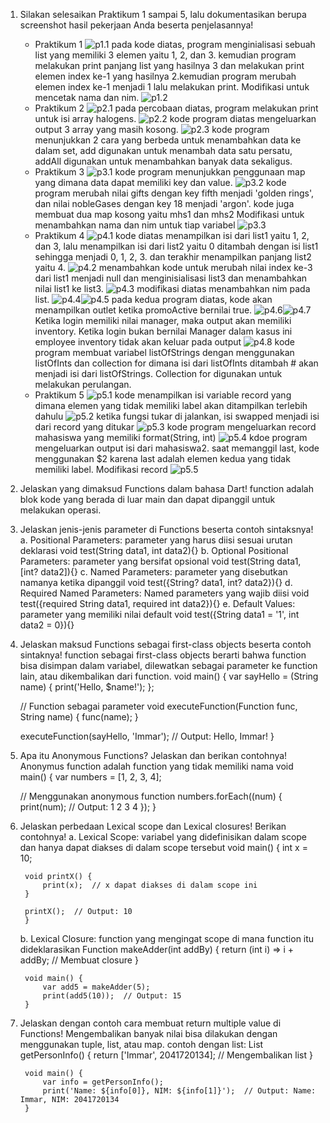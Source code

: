 1. Silakan selesaikan Praktikum 1 sampai 5, lalu dokumentasikan berupa screenshot hasil pekerjaan Anda beserta penjelasannya!
    - Praktikum 1
    ![p1.1](image.png)
    pada kode diatas, program menginialisasi sebuah list yang memiliki 3 elemen yaitu 1, 2, dan 3. kemudian program melakukan print panjang list yang hasilnya 3 dan melakukan print elemen index ke-1 yang hasilnya 2.kemudian program merubah elemen index ke-1 menjadi 1 lalu melakukan print.
    Modifikasi untuk mencetak nama dan nim.
    ![p1.2](image-1.png)
    - Praktikum 2
    ![p2.1](image-2.png)
    pada percobaan diatas, program melakukan print untuk isi array halogens.
    ![p2.2](image-3.png)
    kode program diatas mengeluarkan output 3 array yang masih kosong.
    ![p2.3](image-4.png)
    kode program menunjukkan 2 cara yang berbeda untuk menambahkan data ke dalam set, add digunakan untuk menambah data satu persatu, addAll digunakan untuk menambahkan banyak data sekaligus.
    - Praktikum 3
    ![p3.1](image-5.png)
    kode program menunjukkan penggunaan map yang dimana data dapat memiliki key dan value.
    ![p3.2](image-6.png)
    kode program merubah nilai gifts dengan key fifth menjadi 'golden rings', dan nilai nobleGases dengan key 18 menjadi 'argon'. kode juga membuat dua map kosong yaitu mhs1 dan mhs2
    Modifikasi untuk menambahkan nama dan nim untuk tiap variabel
    ![p3.3](image-7.png)
    - Praktikum 4
    ![p4.1](image-8.png)
    kode diatas menampilkan isi dari list1 yaitu 1, 2, dan 3, lalu menampilkan isi dari list2 yaitu 0 ditambah dengan isi list1 sehingga menjadi 0, 1, 2, 3. dan terakhir menampilkan panjang list2 yaitu 4.
    ![p4.2](image-9.png)
    menambahkan kode untuk merubah nilai index ke-3 dari list1 menjadi null dan menginisialisasi list3 dan menambahkan nilai list1 ke list3.
    ![p4.3](image-10.png)
    modifikasi diatas menambahkan nim pada list.
    ![p4.4](image-11.png)![p4.5](image-12.png)
    pada kedua program diatas, kode akan menampilkan outlet ketika promoActive bernilai true.
    ![p4.6](image-13.png)![p4.7](image-14.png)
    Ketika login memiliki nilai manager, maka output akan memiliki inventory. Ketika login bukan bernilai Manager dalam kasus ini employee inventory tidak akan keluar pada output
    ![p4.8](image-15.png)
    kode program membuat variabel listOfStrings dengan menggunakan listOfInts dan collection for dimana isi dari listOfInts ditambah # akan menjadi isi dari listOfStrings. Collection for digunakan untuk melakukan perulangan.
    - Praktikum 5
    ![p5.1](image-16.png)
    kode menampilkan isi variable record yang dimana elemen yang tidak memiliki label akan ditampilkan terlebih dahulu
    ![p5.2](image-17.png)
    ketika fungsi tukar di jalankan, isi swapped menjadi isi dari record yang ditukar
    ![p5.3](image-18.png)
    kode program mengeluarkan record mahasiswa yang memiliki format(String, int)
    ![p5.4](image-19.png)
    kdoe program mengeluarkan output isi dari mahasiswa2. saat memanggil last, kode menggunakan $2 karena last adalah elemen kedua yang tidak memiliki label.
    Modifikasi record
    ![p5.5](image-20.png)
2. Jelaskan yang dimaksud Functions dalam bahasa Dart!
    function adalah blok kode yang berada di luar main dan dapat dipanggil untuk melakukan operasi.
3. Jelaskan jenis-jenis parameter di Functions beserta contoh sintaksnya!
    a. Positional Parameters: parameter yang harus diisi sesuai urutan deklarasi
        void test(String data1, int data2){}
    b. Optional Positional Parameters: parameter yang bersifat opsional
        void test(String data1, [int? data2]){}
    c. Named Parameters: parameter yang disebutkan namanya ketika dipanggil
        void test({String? data1, int? data2}){}
    d. Required Named Parameters: Named parameters yang wajib diisi
        void test({required String data1, required int data2}){}
    e. Default Values: parameter yang memiliki nilai default
        void test({String data1 = '1', int data2 = 0}){}
4. Jelaskan maksud Functions sebagai first-class objects beserta contoh sintaknya!
    function sebagai first-class objects berarti bahwa function bisa disimpan dalam variabel, dilewatkan sebagai parameter ke function lain, atau dikembalikan dari function.
    void main() {
    var sayHello = (String name) {
        print('Hello, $name!');
    };
    
    // Function sebagai parameter
    void executeFunction(Function func, String name) {
        func(name);
    }

    executeFunction(sayHello, 'Immar');  // Output: Hello, Immar!
    }
5. Apa itu Anonymous Functions? Jelaskan dan berikan contohnya!
    Anonymus function adalah function yang tidak memiliki nama
    void main() {
    var numbers = [1, 2, 3, 4];
    
    // Menggunakan anonymous function
    numbers.forEach((num) {
        print(num);  // Output: 1 2 3 4
    });
    }
6. Jelaskan perbedaan Lexical scope dan Lexical closures! Berikan contohnya!
    a. Lexical Scope: variabel yang didefinisikan dalam scope dan hanya dapat diakses di dalam scope tersebut
        void main() {
        int x = 10;

        void printX() {
            print(x);  // x dapat diakses di dalam scope ini
        }

        printX();  // Output: 10
        }
    b. Lexical Closure: function yang mengingat scope di mana function itu dideklarasikan
        Function makeAdder(int addBy) {
            return (int i) => i + addBy;  // Membuat closure
        }

        void main() {
            var add5 = makeAdder(5);
            print(add5(10));  // Output: 15
        }
7. Jelaskan dengan contoh cara membuat return multiple value di Functions!
    Mengembalikan banyak nilai bisa dilakukan dengan menggunakan tuple, list, atau map.
    contoh dengan list:
        List<dynamic> getPersonInfo() {
            return ['Immar', 2041720134];  // Mengembalikan list
        }

        void main() {
            var info = getPersonInfo();
            print('Name: ${info[0]}, NIM: ${info[1]}');  // Output: Name: Immar, NIM: 2041720134
        }
